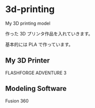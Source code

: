 # 3d-printing
My 3D printing model

作った 3D プリンタ作品を入れていきます。

基本的には PLA で作っています。

## My 3D Printer
FLASHFORGE ADVENTURE 3

## Modeling Software
Fusion 360
